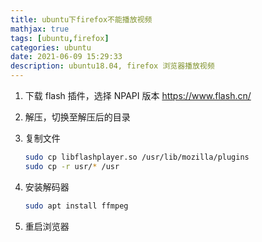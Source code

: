 ```yaml
---
title: ubuntu下firefox不能播放视频
mathjax: true
tags: [ubuntu,firefox]
categories: ubuntu 
date: 2021-06-09 15:29:33
description: ubuntu18.04, firefox 浏览器播放视频
---
```


1. 下载 flash 插件，选择 NPAPI 版本
   https://www.flash.cn/

2. 解压，切换至解压后的目录

3. 复制文件
   
   ```bash
   sudo cp libflashplayer.so /usr/lib/mozilla/plugins
   sudo cp -r usr/* /usr
   ```

4. 安装解码器
   
   ```bash
   sudo apt install ffmpeg
   ```

5. 重启浏览器
